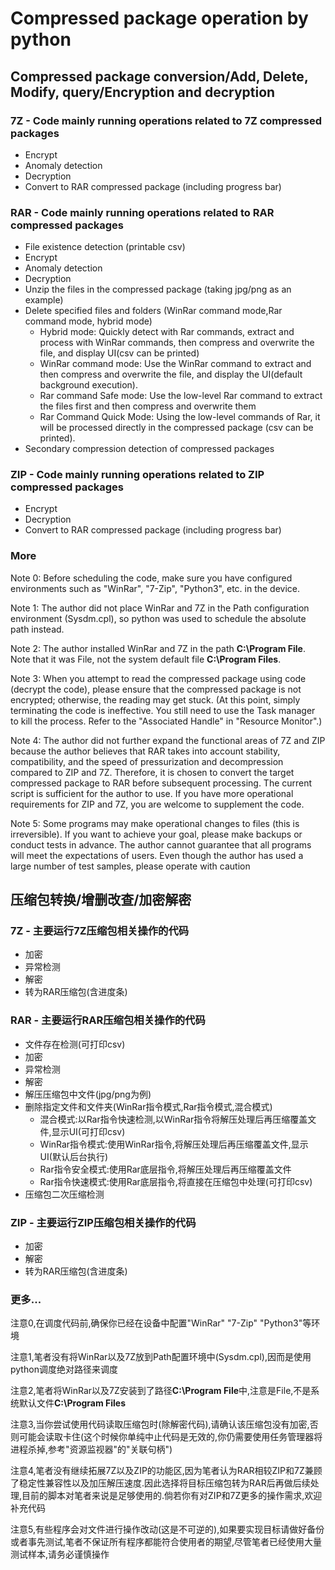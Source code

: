 # Compressed package operation by python

## Compressed package conversion/Add, Delete, Modify, query/Encryption and decryption

### 7Z - Code mainly running operations related to 7Z compressed packages
- Encrypt
- Anomaly detection
- Decryption
- Convert to RAR compressed package (including progress bar)

### RAR - Code mainly running operations related to RAR compressed packages
- File existence detection (printable csv)
- Encrypt
- Anomaly detection
- Decryption
- Unzip the files in the compressed package (taking jpg/png as an example)
- Delete specified files and folders (WinRar command mode,Rar command mode, hybrid mode)
  - Hybrid mode: Quickly detect with Rar commands, extract and process with WinRar commands, then compress and overwrite the file, and display UI(csv can be printed)
  - WinRar command mode: Use the WinRar command to extract and then compress and overwrite the file, and display the UI(default background execution).
  - Rar command Safe mode: Use the low-level Rar command to extract the files first and then compress and overwrite them
  - Rar Command Quick Mode: Using the low-level commands of Rar, it will be processed directly in the compressed package (csv can be printed).
- Secondary compression detection of compressed packages

### ZIP - Code mainly running operations related to ZIP compressed packages
- Encrypt
- Decryption
- Convert to RAR compressed package (including progress bar)

### More

Note 0: Before scheduling the code, make sure you have configured environments such as "WinRar", "7-Zip", "Python3", etc. in the device.

Note 1: The author did not place WinRar and 7Z in the Path configuration environment (Sysdm.cpl), so python was used to schedule the absolute path instead.

Note 2: The author installed WinRar and 7Z in the path **C:\Program File**. Note that it was File, not the system default file **C:\Program Files**.

Note 3: When you attempt to read the compressed package using code (decrypt the code), please ensure that the compressed package is not encrypted; otherwise, the reading may get stuck. (At this point, simply terminating the code is ineffective. You still need to use the Task manager to kill the process. Refer to the "Associated Handle" in "Resource Monitor".)

Note 4: The author did not further expand the functional areas of 7Z and ZIP because the author believes that RAR takes into account stability, compatibility, and the speed of pressurization and decompression compared to ZIP and 7Z. Therefore, it is chosen to convert the target compressed package to RAR before subsequent processing. The current script is sufficient for the author to use. If you have more operational requirements for ZIP and 7Z, you are welcome to supplement the code.

Note 5: Some programs may make operational changes to files (this is irreversible). If you want to achieve your goal, please make backups or conduct tests in advance. The author cannot guarantee that all programs will meet the expectations of users. Even though the author has used a large number of test samples, please operate with caution

## 压缩包转换/增删改查/加密解密

### 7Z - 主要运行7Z压缩包相关操作的代码
- 加密
- 异常检测
- 解密
- 转为RAR压缩包(含进度条)

### RAR - 主要运行RAR压缩包相关操作的代码
- 文件存在检测(可打印csv)
- 加密
- 异常检测
- 解密
- 解压压缩包中文件(jpg/png为例)
- 删除指定文件和文件夹(WinRar指令模式,Rar指令模式,混合模式)
    - 混合模式:以Rar指令快速检测,以WinRar指令将解压处理后再压缩覆盖文件,显示UI(可打印csv)
    - WinRar指令模式:使用WinRar指令,将解压处理后再压缩覆盖文件,显示UI(默认后台执行)
    - Rar指令安全模式:使用Rar底层指令,将解压处理后再压缩覆盖文件
    - Rar指令快速模式:使用Rar底层指令,将直接在压缩包中处理(可打印csv)
- 压缩包二次压缩检测

### ZIP - 主要运行ZIP压缩包相关操作的代码
- 加密
- 解密
- 转为RAR压缩包(含进度条)

### 更多...

注意0,在调度代码前,确保你已经在设备中配置"WinRar" "7-Zip" "Python3"等环境

注意1,笔者没有将WinRar以及7Z放到Path配置环境中(Sysdm.cpl),因而是使用python调度绝对路径来调度

注意2,笔者将WinRar以及7Z安装到了路径**C:\Program File**中,注意是File,不是系统默认文件**C:\Program Files**

注意3,当你尝试使用代码读取压缩包时(除解密代码),请确认该压缩包没有加密,否则可能会读取卡住(这个时候你单纯中止代码是无效的,你仍需要使用任务管理器将进程杀掉,参考"资源监视器"的"关联句柄")

注意4,笔者没有继续拓展7Z以及ZIP的功能区,因为笔者认为RAR相较ZIP和7Z兼顾了稳定性兼容性以及加压解压速度.因此选择将目标压缩包转为RAR后再做后续处理,目前的脚本对笔者来说是足够使用的.倘若你有对ZIP和7Z更多的操作需求,欢迎补充代码

注意5,有些程序会对文件进行操作改动(这是不可逆的),如果要实现目标请做好备份或者事先测试,笔者不保证所有程序都能符合使用者的期望,尽管笔者已经使用大量测试样本,请务必谨慎操作